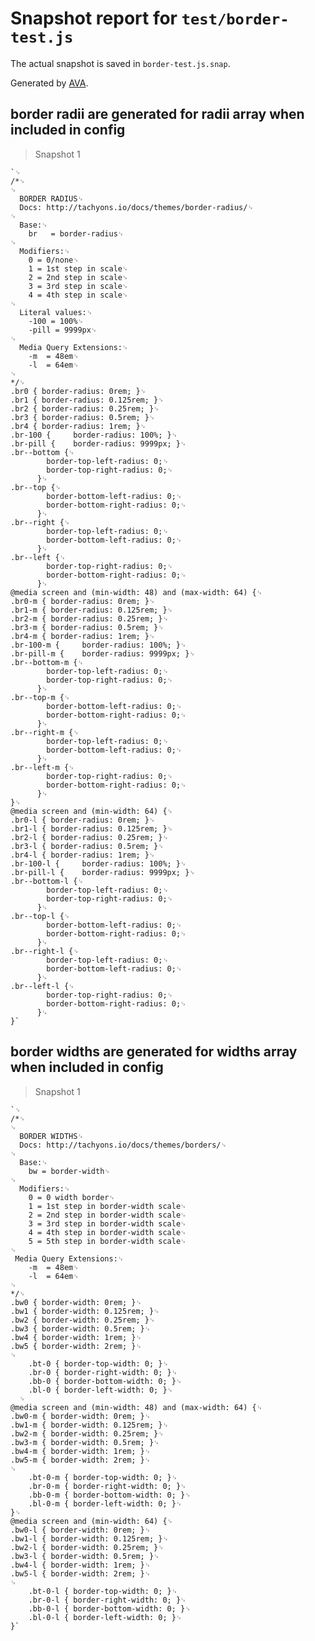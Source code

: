# Snapshot report for `test/border-test.js`

The actual snapshot is saved in `border-test.js.snap`.

Generated by [AVA](https://ava.li).

## border radii are generated for radii array when included in config

> Snapshot 1

    `␊
    /*␊
    ␊
      BORDER RADIUS␊
      Docs: http://tachyons.io/docs/themes/border-radius/␊
    ␊
      Base:␊
        br   = border-radius␊
    ␊
      Modifiers:␊
        0 = 0/none␊
        1 = 1st step in scale␊
        2 = 2nd step in scale␊
        3 = 3rd step in scale␊
        4 = 4th step in scale␊
    ␊
      Literal values:␊
        -100 = 100%␊
        -pill = 9999px␊
    ␊
      Media Query Extensions:␊
        -m  = 48em␊
        -l  = 64em␊
    ␊
    */␊
    .br0 { border-radius: 0rem; }␊
    .br1 { border-radius: 0.125rem; }␊
    .br2 { border-radius: 0.25rem; }␊
    .br3 { border-radius: 0.5rem; }␊
    .br4 { border-radius: 1rem; }␊
    .br-100 {     border-radius: 100%; }␊
    .br-pill {    border-radius: 9999px; }␊
    .br--bottom {␊
            border-top-left-radius: 0;␊
            border-top-right-radius: 0;␊
          }␊
    .br--top {␊
            border-bottom-left-radius: 0;␊
            border-bottom-right-radius: 0;␊
          }␊
    .br--right {␊
            border-top-left-radius: 0;␊
            border-bottom-left-radius: 0;␊
          }␊
    .br--left {␊
            border-top-right-radius: 0;␊
            border-bottom-right-radius: 0;␊
          }␊
    @media screen and (min-width: 48) and (max-width: 64) {␊
    .br0-m { border-radius: 0rem; }␊
    .br1-m { border-radius: 0.125rem; }␊
    .br2-m { border-radius: 0.25rem; }␊
    .br3-m { border-radius: 0.5rem; }␊
    .br4-m { border-radius: 1rem; }␊
    .br-100-m {     border-radius: 100%; }␊
    .br-pill-m {    border-radius: 9999px; }␊
    .br--bottom-m {␊
            border-top-left-radius: 0;␊
            border-top-right-radius: 0;␊
          }␊
    .br--top-m {␊
            border-bottom-left-radius: 0;␊
            border-bottom-right-radius: 0;␊
          }␊
    .br--right-m {␊
            border-top-left-radius: 0;␊
            border-bottom-left-radius: 0;␊
          }␊
    .br--left-m {␊
            border-top-right-radius: 0;␊
            border-bottom-right-radius: 0;␊
          }␊
    }␊
    @media screen and (min-width: 64) {␊
    .br0-l { border-radius: 0rem; }␊
    .br1-l { border-radius: 0.125rem; }␊
    .br2-l { border-radius: 0.25rem; }␊
    .br3-l { border-radius: 0.5rem; }␊
    .br4-l { border-radius: 1rem; }␊
    .br-100-l {     border-radius: 100%; }␊
    .br-pill-l {    border-radius: 9999px; }␊
    .br--bottom-l {␊
            border-top-left-radius: 0;␊
            border-top-right-radius: 0;␊
          }␊
    .br--top-l {␊
            border-bottom-left-radius: 0;␊
            border-bottom-right-radius: 0;␊
          }␊
    .br--right-l {␊
            border-top-left-radius: 0;␊
            border-bottom-left-radius: 0;␊
          }␊
    .br--left-l {␊
            border-top-right-radius: 0;␊
            border-bottom-right-radius: 0;␊
          }␊
    }`

## border widths are generated for widths array when included in config

> Snapshot 1

    `␊
    /*␊
    ␊
      BORDER WIDTHS␊
      Docs: http://tachyons.io/docs/themes/borders/␊
    ␊
      Base:␊
        bw = border-width␊
    ␊
      Modifiers:␊
        0 = 0 width border␊
        1 = 1st step in border-width scale␊
        2 = 2nd step in border-width scale␊
        3 = 3rd step in border-width scale␊
        4 = 4th step in border-width scale␊
        5 = 5th step in border-width scale␊
    ␊
     Media Query Extensions:␊
        -m  = 48em␊
        -l  = 64em␊
    ␊
    */␊
    .bw0 { border-width: 0rem; }␊
    .bw1 { border-width: 0.125rem; }␊
    .bw2 { border-width: 0.25rem; }␊
    .bw3 { border-width: 0.5rem; }␊
    .bw4 { border-width: 1rem; }␊
    .bw5 { border-width: 2rem; }␊
    ␊
        .bt-0 { border-top-width: 0; }␊
        .br-0 { border-right-width: 0; }␊
        .bb-0 { border-bottom-width: 0; }␊
        .bl-0 { border-left-width: 0; }␊
      ␊
    @media screen and (min-width: 48) and (max-width: 64) {␊
    .bw0-m { border-width: 0rem; }␊
    .bw1-m { border-width: 0.125rem; }␊
    .bw2-m { border-width: 0.25rem; }␊
    .bw3-m { border-width: 0.5rem; }␊
    .bw4-m { border-width: 1rem; }␊
    .bw5-m { border-width: 2rem; }␊
    ␊
        .bt-0-m { border-top-width: 0; }␊
        .br-0-m { border-right-width: 0; }␊
        .bb-0-m { border-bottom-width: 0; }␊
        .bl-0-m { border-left-width: 0; }␊
    }␊
    @media screen and (min-width: 64) {␊
    .bw0-l { border-width: 0rem; }␊
    .bw1-l { border-width: 0.125rem; }␊
    .bw2-l { border-width: 0.25rem; }␊
    .bw3-l { border-width: 0.5rem; }␊
    .bw4-l { border-width: 1rem; }␊
    .bw5-l { border-width: 2rem; }␊
    ␊
        .bt-0-l { border-top-width: 0; }␊
        .br-0-l { border-right-width: 0; }␊
        .bb-0-l { border-bottom-width: 0; }␊
        .bl-0-l { border-left-width: 0; }␊
    }`
